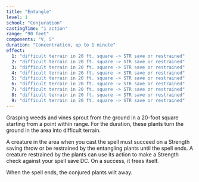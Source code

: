```yaml
---
title: "Entangle"
level: 1
school: "Conjuration"
castingTime: "1 action"
range: "90 feet"
components: "V, S"
duration: "Concentration, up to 1 minute"
effect:
  1: "difficult terrain in 20 ft. square -> STR save or restrained"
  2: "difficult terrain in 20 ft. square -> STR save or restrained"
  3: "difficult terrain in 20 ft. square -> STR save or restrained"
  4: "difficult terrain in 20 ft. square -> STR save or restrained"
  5: "difficult terrain in 20 ft. square -> STR save or restrained"
  6: "difficult terrain in 20 ft. square -> STR save or restrained"
  7: "difficult terrain in 20 ft. square -> STR save or restrained"
  8: "difficult terrain in 20 ft. square -> STR save or restrained"
  9: "difficult terrain in 20 ft. square -> STR save or restrained"
---
```


Grasping weeds and vines sprout from the ground in a 20-foot square starting from a point within range. For the duration, these plants turn the ground in the area into difficult terrain.

A creature in the area when you cast the spell must succeed on a Strength saving throw or be restrained by the entangling plants until the spell ends. A creature restrained by the plants can use its action to make a Strength check against your spell save DC. On a success, it frees itself.

When the spell ends, the conjured plants wilt away.
